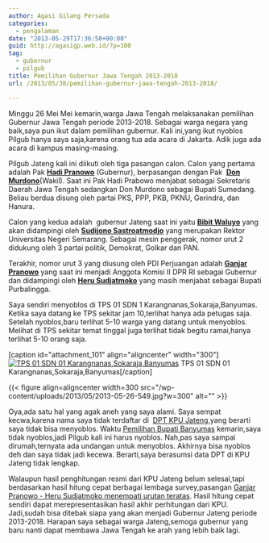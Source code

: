 ```yaml
---
author: Agasi Gilang Persada
categories:
  - pengalaman
date: "2013-05-29T17:36:50+00:00"
guid: http://agasigp.web.id/?p=100
tag:
  - gubernur
  - pilgub
title: Pemilihan Gubernur Jawa Tengah 2013-2018
url: /2013/05/30/pemilihan-gubernur-jawa-tengah-2013-2018/

---
```

Minggu 26 Mei Mei kemarin,warga Jawa Tengah melaksanakan pemilihan Gubernur Jawa Tengah periode 2013-2018. Sebagai warga negara yang baik,saya pun ikut dalam pemilihan gubernur. Kali ini,yang ikut nyoblos Pilgub hanya saya saja,karena orang tua ada acara di Jakarta. Adik juga ada acara di kampus masing-masing.

Pilgub Jateng kali ini diikuti oleh tiga pasangan calon. Calon yang pertama adalah Pak [**Hadi Pranowo**](http://www.kpu-jatengprov.go.id/pilgub/?query=calon&kat=content&id_content=2) (Gubernur), berpasangan dengan Pak  [**Don Murdono**](http://www.kpu-jatengprov.go.id/pilgub/?query=calon&kat=content&id_content=2)(Wakil). Saat ini Pak Hadi Prabowo menjabat sebagai Sekretaris Daerah Jawa Tengah sedangkan Don Murdono sebagai Bupati Sumedang. Beliau berdua disung oleh partai PKS, PPP, PKB, PKNU, Gerindra, dan Hanura.

Calon yang kedua adalah  gubernur Jateng saat ini yaitu [**Bibit Waluyo**](http://www.kpu-jatengprov.go.id/pilgub/?query=calon&kat=content&id_content=3) yang akan didampingi oleh [**Sudijono Sastroatmodjo**](http://www.kpu-jatengprov.go.id/pilgub/?query=calon&kat=content&id_content=3) yang merupakan Rektor Universitas Negeri Semarang. Sebagai mesin penggerak, nomor urut 2 didukung oleh 3 partai politik, Demokrat, Golkar dan PAN.

Terakhir, nomor urut 3 yang diusung oleh PDI Perjuangan adalah [**Ganjar Pranowo**](http://www.kpu-jatengprov.go.id/pilgub/?query=calon&kat=content&id_content=1) yang saat ini menjadi Anggota Komisi II DPR RI sebagai Gubernur dan didampingi oleh [**Heru Sudjatmoko**](http://www.kpu-jatengprov.go.id/pilgub/?query=calon&kat=content&id_content=1) yang masih menjabat sebagai Bupati Purbalingga.

Saya sendiri menyoblos di TPS 01 SDN 1 Karangnanas,Sokaraja,Banyumas. Ketika saya datang ke TPS sekitar jam 10,terlihat hanya ada petugas saja. Setelah nyoblos,baru terlihat 5-10 warga yang datang untuk menyoblos. Melihat di TPS sekitar temat tinggal juga terlihat tidak begitu ramai,hanya terlihat 5-10 orang saja.

\[caption id="attachment\_101" align="aligncenter" width="300"\] [![TPS 01 SDN 01 Karangnanas,Sokaraja,Banyumas](/wp-content/uploads/2013/05/2013-05-26-544.jpg?w=300)](/wp-content/uploads/2013/05/2013-05-26-544.jpg) TPS 01 SDN 01 Karangnanas,Sokaraja,Banyumas\[/caption\]

{{< figure align=aligncenter width=300 src="/wp-content/uploads/2013/05/2013-05-26-549.jpg?w=300" alt="" >}}

Oya,ada satu hal yang agak aneh yang saya alami. Saya sempat kecwa,karena nama saya tidak terdaftar di  [DPT KPU Jateng](http://www.kpu-jatengprov.go.id/pilgub/dpt.php),yang berarti saya tidak bisa menyoblos. Waktu [Pemilihan Bupati Banyumas](http://agasigp.wordpress.com/2013/02/20/golput-pilkada-bupati/) kemarin,saya tidak nyoblos,jadi Pilgub kali ini harus nyoblos. Nah,pas saya sampai dirumah,ternyata ada undangan untuk menyoblos. Akhirnya bisa nyoblos deh dan saya tidak jadi kecewa. Berarti,saya berasumsi data DPT di KPU Jateng tidak lengkap.

Walaupun hasil penghitungan resmi dari KPU Jateng belum selesai,tapi berdasarkan hasil hitung cepat berbagai lembaga survey,pasangan [Ganjar Pranowo - Heru Sudjatmoko menempati urutan teratas](https://www.google.com/search?q=hitung+cepat+pilkada+jateng&oq=hitung&aqs=chrome.1.57j59j0l2j62j60.2026j0&sourceid=chrome&ie=UTF-8). Hasil hitung cepat sendiri dapat merepresentasikan hasil akhir perhitungan dari KPU. Jadi,sudah bisa ditebak siapa yang akan menjadi Gubernur Jateng periode 2013-2018. Harapan saya sebagai warga Jateng,semoga gubernur yang baru nanti dapat membawa Jawa Tengah ke arah yang lebih baik lagi.
